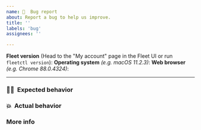 ```yaml
---
name: 🦟  Bug report
about: Report a bug to help us improve.
title: ''
labels: 'bug'
assignees: ''

---
```


**Fleet version** (Head to the "My account" page in the Fleet UI or run `fleetctl version`): 
**Operating system** _(e.g. macOS 11.2.3)_: 
**Web browser** _(e.g. Chrome 88.0.4324)_: 
<hr/>

### 🧑‍💻  Expected behavior
<!-- What did you do?  What did you expect to see? -->


### 💥  Actual behavior
<!-- What did you see instead? -->


### More info
<!-- Any ideas?  -->

<!-- If this is an issue with the Fleet UI: Please also [answer this question](https://github.com/fleetdm/fleet/blob/master/CONTRIBUTING.md#6-is-this-an-issue-with-the-fleet-ui). -->

<!-- If this is a performance issue: Please [follow these steps](https://github.com/fleetdm/fleet/blob/master/docs/1-Using-Fleet/5-Monitoring-Fleet.md#debugging-performance-issues) to generate and attach a debug archive. -->
